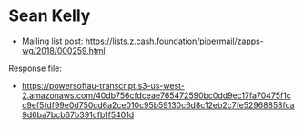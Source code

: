 # Sean Kelly

* Mailing list post: <https://lists.z.cash.foundation/pipermail/zapps-wg/2018/000259.html>

Response file:

* <https://powersoftau-transcript.s3-us-west-2.amazonaws.com/40db756cfdceae765472590bc0dd9ec17fa70475f1cc9ef5fdf99e0d750cd6a2ce010c95b59130c6d8c12eb2c7fe52968858fca9d6ba7bcb67b391cfb1f5401d>
